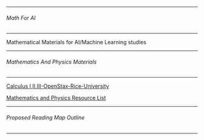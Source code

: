 ------------------
###### Math For AI
-------------------

Mathematical Materials for AI/Machine Learning studies

------------------
###### Mathematics  And Physics Materials
---------------------

[Calculus I,II,III-OpenStax-Rice-University](https://cnx.org/)

[Mathematics and Physics Resource List](http://math.ucr.edu/home/baez/books.html#statistical_mechanics)


------------------
###### Proposed Reading Map Outline
---------------------
